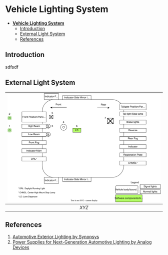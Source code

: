 # **Vehicle Lighting System**


- [**Vehicle Lighting System**](#vehicle-lighting-system)
  - [Introduction](#introduction)
  - [External Light System](#external-light-system)
  - [References](#references)


## Introduction
sdfsdf

## External Light System
| ![External Lights](ExternalLights.svg) |
| :------------------------------------: |
|                 *XYZ*                  |

## References
1. [Automotive Exterior Lighting by Synopsys](https://www.synopsys.com/automotive/what-is-automotive-exterior-lighting.html)
2. [Power Supplies for Next-Generation Automotive Lighting by Analog Devices](https://www.analog.com/en/technical-articles/power-supplies-for-nextgeneration-automotive-lighting.html)